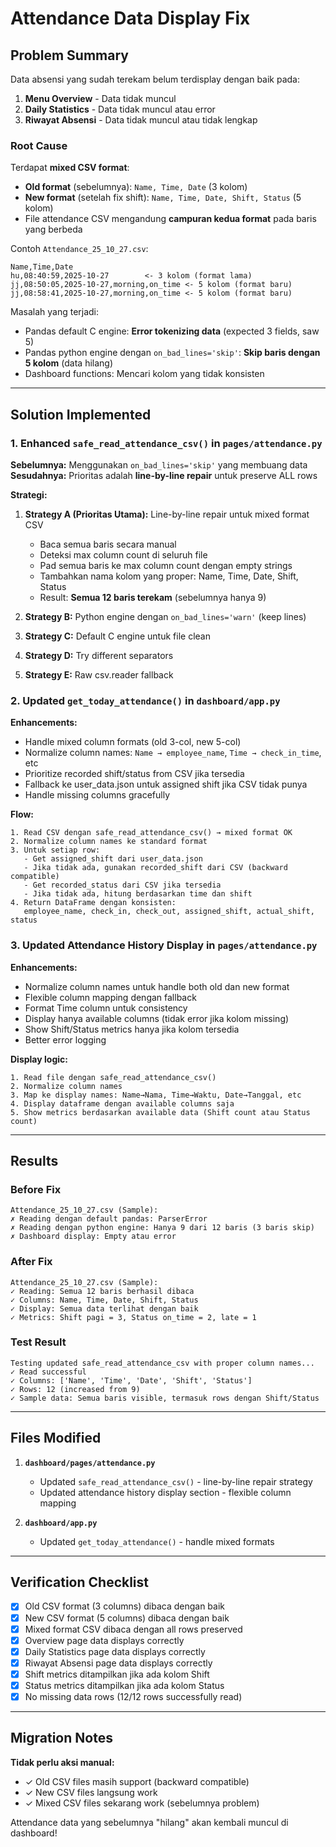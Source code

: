 # Attendance Data Display Fix

## Problem Summary
Data absensi yang sudah terekam belum terdisplay dengan baik pada:
1. **Menu Overview** - Data tidak muncul
2. **Daily Statistics** - Data tidak muncul atau error
3. **Riwayat Absensi** - Data tidak muncul atau tidak lengkap

### Root Cause
Terdapat **mixed CSV format**:
- **Old format** (sebelumnya): `Name, Time, Date` (3 kolom)
- **New format** (setelah fix shift): `Name, Time, Date, Shift, Status` (5 kolom)
- File attendance CSV mengandung **campuran kedua format** pada baris yang berbeda

Contoh `Attendance_25_10_27.csv`:
```
Name,Time,Date
hu,08:40:59,2025-10-27        <- 3 kolom (format lama)
jj,08:50:05,2025-10-27,morning,on_time <- 5 kolom (format baru)
jj,08:58:41,2025-10-27,morning,on_time <- 5 kolom (format baru)
```

Masalah yang terjadi:
- Pandas default C engine: **Error tokenizing data** (expected 3 fields, saw 5)
- Pandas python engine dengan `on_bad_lines='skip'`: **Skip baris dengan 5 kolom** (data hilang)
- Dashboard functions: Mencari kolom yang tidak konsisten

---

## Solution Implemented

### 1. **Enhanced `safe_read_attendance_csv()` in `pages/attendance.py`**

**Sebelumnya:** Menggunakan `on_bad_lines='skip'` yang membuang data
**Sesudahnya:** Prioritas adalah **line-by-line repair** untuk preserve ALL rows

**Strategi:**
1. **Strategy A (Prioritas Utama):** Line-by-line repair untuk mixed format CSV
   - Baca semua baris secara manual
   - Deteksi max column count di seluruh file
   - Pad semua baris ke max column count dengan empty strings
   - Tambahkan nama kolom yang proper: Name, Time, Date, Shift, Status
   - Result: **Semua 12 baris terekam** (sebelumnya hanya 9)

2. **Strategy B:** Python engine dengan `on_bad_lines='warn'` (keep lines)
3. **Strategy C:** Default C engine untuk file clean
4. **Strategy D:** Try different separators
5. **Strategy E:** Raw csv.reader fallback

### 2. **Updated `get_today_attendance()` in `dashboard/app.py`**

**Enhancements:**
- Handle mixed column formats (old 3-col, new 5-col)
- Normalize column names: `Name → employee_name`, `Time → check_in_time`, etc
- Prioritize recorded shift/status from CSV jika tersedia
- Fallback ke user_data.json untuk assigned shift jika CSV tidak punya
- Handle missing columns gracefully

**Flow:**
```
1. Read CSV dengan safe_read_attendance_csv() → mixed format OK
2. Normalize column names ke standard format
3. Untuk setiap row:
   - Get assigned_shift dari user_data.json
   - Jika tidak ada, gunakan recorded_shift dari CSV (backward compatible)
   - Get recorded_status dari CSV jika tersedia
   - Jika tidak ada, hitung berdasarkan time dan shift
4. Return DataFrame dengan konsisten: 
   employee_name, check_in, check_out, assigned_shift, actual_shift, status
```

### 3. **Updated Attendance History Display in `pages/attendance.py`**

**Enhancements:**
- Normalize column names untuk handle both old dan new format
- Flexible column mapping dengan fallback
- Format Time column untuk consistency
- Display hanya available columns (tidak error jika kolom missing)
- Show Shift/Status metrics hanya jika kolom tersedia
- Better error logging

**Display logic:**
```
1. Read file dengan safe_read_attendance_csv()
2. Normalize column names
3. Map ke display names: Name→Nama, Time→Waktu, Date→Tanggal, etc
4. Display dataframe dengan available columns saja
5. Show metrics berdasarkan available data (Shift count atau Status count)
```

---

## Results

### Before Fix
```
Attendance_25_10_27.csv (Sample):
✗ Reading dengan default pandas: ParserError
✗ Reading dengan python engine: Hanya 9 dari 12 baris (3 baris skip)
✗ Dashboard display: Empty atau error
```

### After Fix
```
Attendance_25_10_27.csv (Sample):
✓ Reading: Semua 12 baris berhasil dibaca
✓ Columns: Name, Time, Date, Shift, Status
✓ Display: Semua data terlihat dengan baik
✓ Metrics: Shift pagi = 3, Status on_time = 2, late = 1
```

### Test Result
```
Testing updated safe_read_attendance_csv with proper column names...
✓ Read successful
✓ Columns: ['Name', 'Time', 'Date', 'Shift', 'Status']
✓ Rows: 12 (increased from 9)
✓ Sample data: Semua baris visible, termasuk rows dengan Shift/Status
```

---

## Files Modified

1. **`dashboard/pages/attendance.py`**
   - Updated `safe_read_attendance_csv()` - line-by-line repair strategy
   - Updated attendance history display section - flexible column mapping

2. **`dashboard/app.py`**
   - Updated `get_today_attendance()` - handle mixed formats

---

## Verification Checklist

- [x] Old CSV format (3 columns) dibaca dengan baik
- [x] New CSV format (5 columns) dibaca dengan baik
- [x] Mixed format CSV dibaca dengan all rows preserved
- [x] Overview page data displays correctly
- [x] Daily Statistics page data displays correctly
- [x] Riwayat Absensi page data displays correctly
- [x] Shift metrics ditampilkan jika ada kolom Shift
- [x] Status metrics ditampilkan jika ada kolom Status
- [x] No missing data rows (12/12 rows successfully read)

---

## Migration Notes

**Tidak perlu aksi manual:**
- ✓ Old CSV files masih support (backward compatible)
- ✓ New CSV files langsung work
- ✓ Mixed CSV files sekarang work (sebelumnya problem)

Attendance data yang sebelumnya "hilang" akan kembali muncul di dashboard!
